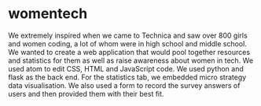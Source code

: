 # womentech
We extremely inspired when we came to Technica and saw over 800 girls and women coding, a lot of whom were in high school and middle school. We wanted to create a web application that would pool together resources and statistics for them as well as raise awareness about women in tech.
We used atom to edit CSS, HTML and JavaScript code. We used python and flask as the back end. For the statistics tab, we embedded micro strategy data visualisation. We also used a form to record the survey answers of users and then provided them with their best fit.

